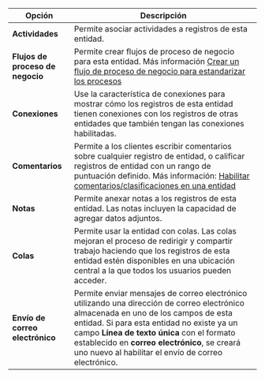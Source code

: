 |Opción   |Descripción  |
|---------|---------|
|**Actividades**|Permite asociar actividades a registros de esta entidad.|
|**Flujos de proceso de negocio**|Permite crear flujos de proceso de negocio para esta entidad. Más información [Crear un flujo de proceso de negocio para estandarizar los procesos](/flow/create-business-process-flow)|
|**Conexiones**|Use la característica de conexiones para mostrar cómo los registros de esta entidad tienen conexiones con los registros de otras entidades que también tengan las conexiones habilitadas.|
|**Comentarios**|Permite a los clientes escribir comentarios sobre cualquier registro de entidad, o calificar registros de entidad con un rango de puntuación definido. Más información: [Habilitar comentarios/clasificaciones en una entidad](../maker/common-data-service/configure-entity-feedback.md)|
|**Notas**|Permite anexar notas a los registros de esta entidad. Las notas incluyen la capacidad de agregar datos adjuntos.|
|**Colas**|Permite usar la entidad con colas. Las colas mejoran el proceso de redirigir y compartir trabajo haciendo que los registros de esta entidad estén disponibles en una ubicación central a la que todos los usuarios pueden acceder.|
|**Envío de correo electrónico**|Permite enviar mensajes de correo electrónico utilizando una dirección de correo electrónico almacenada en uno de los campos de esta entidad. Si para esta entidad no existe ya un campo **Línea de texto única** con el formato establecido en **correo electrónico**, se creará uno nuevo al habilitar el envío de correo electrónico.|